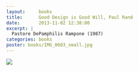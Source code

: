 ```yaml
---
layout:     books
title:      Good Design is Good Will, Paul Rand
date:       2013-11-02 12:38:00
excerpt: |
  Pastore DePamphilis Rampone (1987)
categories: books
poster: books/IMG_0603_small.jpg
---
```


<div class="grid_12">
  <img src="{% asset_path books/IMG_0603.jpg %}" />
</div>

